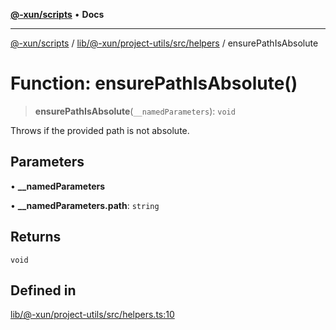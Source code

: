[**@-xun/scripts**](../../../../../../README.md) • **Docs**

***

[@-xun/scripts](../../../../../../README.md) / [lib/@-xun/project-utils/src/helpers](../README.md) / ensurePathIsAbsolute

# Function: ensurePathIsAbsolute()

> **ensurePathIsAbsolute**(`__namedParameters`): `void`

Throws if the provided path is not absolute.

## Parameters

• **\_\_namedParameters**

• **\_\_namedParameters.path**: `string`

## Returns

`void`

## Defined in

[lib/@-xun/project-utils/src/helpers.ts:10](https://github.com/Xunnamius/xscripts/blob/ce701f3d57da9f82ee0036320bc62d5c51233011/lib/@-xun/project-utils/src/helpers.ts#L10)
